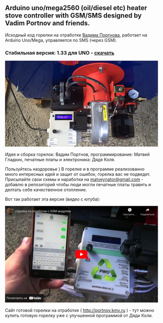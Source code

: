 
## Arduino uno/mega2560 (oil/diesel etc) heater stove controller with GSM/SMS designed by Vadim Portnov and friends.
Исходный код горелки на отработке [Вадима Портнова](http://portnov.kmv.ru), работает на Arduino Uno/Mega, управляется по SMS (через GSM).  

### Стабильная версия: 1.33 для UNO - [скачать](https://github.com/matveynator/burner/archive/refs/tags/uno.zip)

<img src="https://raw.githubusercontent.com/matveynator/burner/main/burner-02.jpeg" width=600>

Идея и сборка горелок: Вадим Портнов, программирование: Матвей Гладких, печатные платы и электроника: Дядя Коля.

Пользуйтесь наздоровье ) В горелке и в программе реализованно много интересных идей и защит от ошибок, горелка вас не подведет.
Присылайте свои схемы и наработки на matveynator@gmail.com - добавлю в репозиторий чтобы люди могли печатные платы травить и делтать себе качественное отопление.

Вот так работает эта версия (видео с ютуба):

<a href="https://www.youtube.com/watch?v=IhUag1pTcPc"><img src="https://raw.githubusercontent.com/matveynator/burner/main/youtube.png" width="600" alt="Вот так работает эта версия (видео с ютуба):"></a>

Сайт готовой горелки на отработке ( http://portnov.kmv.ru ) - тут можно купить готовую горелку уже с улучшенной программой от Дяди Коли.
